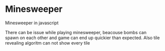 # Minesweeper
Minesweeper in javascript

There can be issue while playing minesweeper, beacouse bombs can spawn on each other and game can end up quickier than expected.
Also tile revealing algoritm can not show every tile
